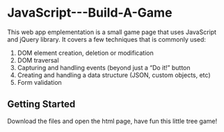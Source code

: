 # JavaScript---Build-A-Game

This web app emplementation is a small game page that uses JavaScript and jQuery library. It covers a few techniques that is commonly used:

1. DOM element creation, deletion or modification
2. DOM traversal
3. Capturing and handling events (beyond just a “Do it!” button
4. Creating and handling a data structure (JSON, custom objects, etc)
5. Form validation

## Getting Started

Download the files and open the html page, have fun this little tree game!

